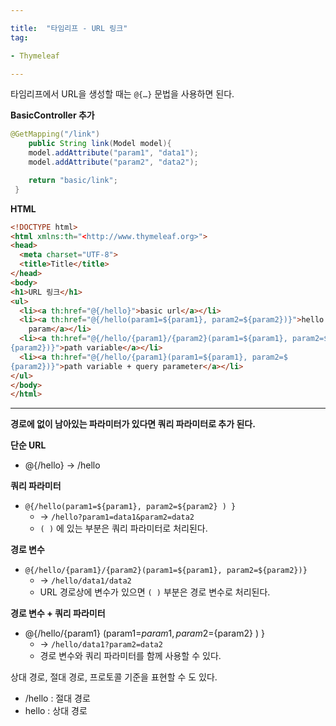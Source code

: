 ```yaml
---

title:  "타임리프 - URL 링크"
tag:

- Thymeleaf

---
```


타임리프에서 URL을 생성할 때는 `@{…}` 문법을 사용하면 된다.

**BasicController 추가**

```java
@GetMapping("/link")
    public String link(Model model){
    model.addAttribute("param1", "data1");
    model.addAttribute("param2", "data2");

    return "basic/link";
 }

```

**HTML**

```html
<!DOCTYPE html>
<html xmlns:th="<http://www.thymeleaf.org>">
<head>
  <meta charset="UTF-8">
  <title>Title</title>
</head>
<body>
<h1>URL 링크</h1>
<ul>
  <li><a th:href="@{/hello}">basic url</a></li>
  <li><a th:href="@{/hello(param1=${param1}, param2=${param2})}">hello query
    param</a></li>
  <li><a th:href="@{/hello/{param1}/{param2}(param1=${param1}, param2=$
{param2})}">path variable</a></li>
  <li><a th:href="@{/hello/{param1}(param1=${param1}, param2=$
{param2})}">path variable + query parameter</a></li>
</ul>
</body>
</html>

```

---

**경로에 없이 남아있는 파라미터가 있다면 쿼리 파라미터로 추가 된다.**

**단순 URL**

- @{/hello} → /hello

**쿼리 파라미터**

- `@{/hello(param1=${param1}, param2=${param2} ) }`
    - → `/hello?param1=data1&param2=data2`
    - `( )` 에 있는 부분은 쿼리 파라미터로 처리된다.

**경로 변수**

- `@{/hello/{param1}/{param2}(param1=${param1}, param2=${param2})}`
    - → `/hello/data1/data2`
    - URL 경로상에 변수가 있으면 `( )` 부분은 경로 변수로 처리된다.
    

**경로 변수 + 쿼리 파라미터**

- @{/hello/{param1} (param1=${param1}, param2=${param2} ) }
    - → `/hello/data1?param2=data2`
    - 경로 변수와 쿼리 파라미터를 함께 사용할 수 있다.
    

상대 경로, 절대 경로, 프로토콜 기준을 표현할 수 도 있다.

- /hello : 절대 경로
- hello : 상대 경로